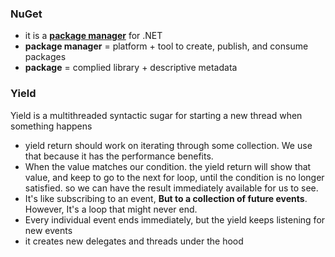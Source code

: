 ### NuGet

- it is a <u>**package manager**</u> for .NET
- **package manager** = platform + tool to create, publish, and consume packages
- **package** = complied library + descriptive metadata



### Yield

Yield is a multithreaded syntactic sugar for starting a new thread when something happens

- yield return should work on iterating through some collection. We use that because it has the performance benefits.
- When the value matches our condition. the yield return will show that value, and keep to go to the next for loop, until the condition is no longer satisfied. so we can have the result immediately available for us to see.
- It's like subscribing to an event, **But to a collection of future events**. However, It's a loop that might never end.
- Every individual event ends immediately, but the yield keeps listening for new events
- it creates new delegates and threads under the hood

